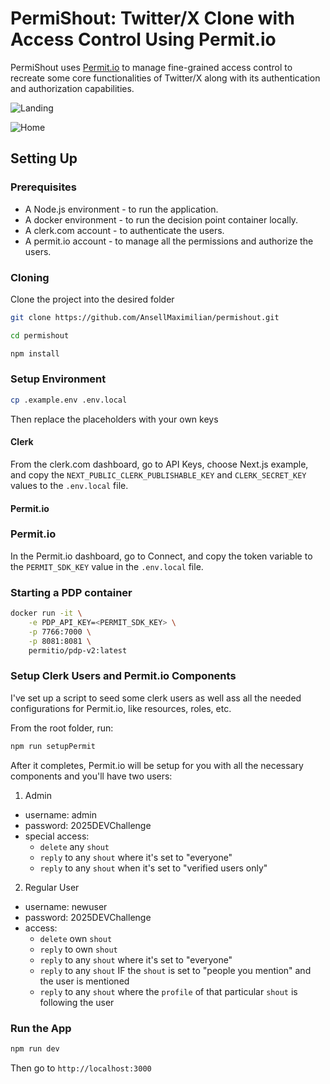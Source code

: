 # PermiShout: Twitter/X Clone with Access Control Using Permit.io

PermiShout uses [Permit.io](https://www.permit.io/) to manage fine-grained access control to recreate some core functionalities of Twitter/X along with its authentication and authorization capabilities.

![Landing](https://media2.dev.to/dynamic/image/width=800%2Cheight=%2Cfit=scale-down%2Cgravity=auto%2Cformat=auto/https%3A%2F%2Fdev-to-uploads.s3.amazonaws.com%2Fuploads%2Farticles%2Fe6wbukp8x82b8ew2c889.png)

![Home](https://media2.dev.to/dynamic/image/width=800%2Cheight=%2Cfit=scale-down%2Cgravity=auto%2Cformat=auto/https%3A%2F%2Fdev-to-uploads.s3.amazonaws.com%2Fuploads%2Farticles%2F9k2mpawuf91ulik5r74h.png)

## Setting Up

### Prerequisites
- A Node.js environment - to run the application.
- A docker environment - to run the decision point container locally.
- A clerk.com account - to authenticate the users.
- A permit.io account - to manage all the permissions and authorize the users.

### Cloning

Clone the project into the desired folder
```bash
git clone https://github.com/AnsellMaximilian/permishout.git
```

```bash
cd permishout
```

```bash
npm install
```

### Setup Environment
```bash
cp .example.env .env.local
```
Then replace the placeholders with your own keys

#### Clerk
From the clerk.com dashboard, go to API Keys, choose Next.js example, and copy the `NEXT_PUBLIC_CLERK_PUBLISHABLE_KEY` and `CLERK_SECRET_KEY` values to the `.env.local` file.
#### Permit.io


### Permit.io
In the Permit.io dashboard, go to Connect, and copy the token variable to the `PERMIT_SDK_KEY` value in the `.env.local` file.

### Starting a PDP container
```bash
docker run -it \
    -e PDP_API_KEY=<PERMIT_SDK_KEY> \
    -p 7766:7000 \
    -p 8081:8081 \
    permitio/pdp-v2:latest
```

### Setup Clerk Users and Permit.io Components

I've set up a script to seed some clerk users as well ass all the needed configurations for Permit.io, like resources, roles, etc.

From the root folder, run:
```bash
npm run setupPermit
```

After it completes, Permit.io will be setup for you with all the necessary components and you'll have two users:
1. Admin
  - username: admin
  - password: 2025DEVChallenge
  - special access:
    - `delete` any `shout`
    - `reply` to any `shout` where it's set to "everyone"
    - `reply` to any `shout` when it's set to "verified users only"
2. Regular User
  - username: newuser
  - password: 2025DEVChallenge
  - access:
    - `delete` own `shout`
    - `reply` to own `shout`
    - `reply` to any `shout` where it's set to "everyone"
    - `reply` to any `shout` IF the `shout` is set to "people you mention" and the user is mentioned
    - `reply` to any `shout` where the `profile` of that particular `shout` is following the user

### Run the App

```bash
npm run dev
```

Then go to `http://localhost:3000`

